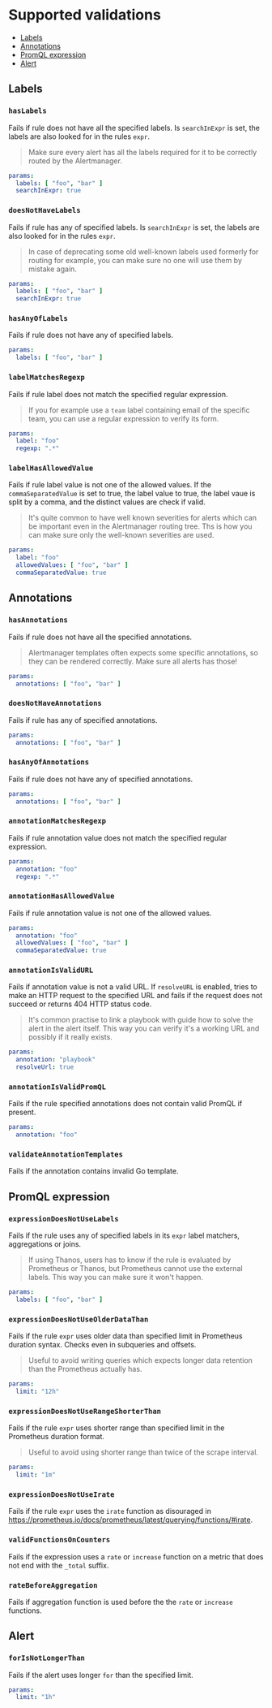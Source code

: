 # Supported validations

- [Labels](#labels)
- [Annotations](#annotations)
- [PromQL expression](#promql-expression)
- [Alert](#alert)

## Labels

### `hasLabels`

Fails if rule does not have all the specified labels. Is `searchInExpr` is set, the labels are also looked for in the
rules `expr`.
> Make sure every alert has all the labels required for it to be correctly routed by the Alertmanager.

```yaml
params:
  labels: [ "foo", "bar" ]
  searchInExpr: true
```

### `doesNotHaveLabels`

Fails if rule has any of specified labels. Is `searchInExpr` is set, the labels are also looked for in the rules `expr`.
> In case of deprecating some old well-known labels used formerly for routing for example,
> you can make sure no one will use them by mistake again.

```yaml
params:
  labels: [ "foo", "bar" ]
  searchInExpr: true
```

### `hasAnyOfLabels`

Fails if rule does not have any of specified labels.

```yaml
params:
  labels: [ "foo", "bar" ]
```

### `labelMatchesRegexp`

Fails if rule label does not match the specified regular expression.
> If you for example use a `team` label containing email of the specific team,
> you can use a regular expression to verify its form.

```yaml
params:
  label: "foo"
  regexp: ".*"
```

### `labelHasAllowedValue`

Fails if rule label value is not one of the allowed values. If the `commaSeparatedValue` is set to true, the label value
to true, the label vaue is split by a comma, and the distinct values are check if valid.
> It's quite common to have well known severities for alerts which can be important even in the
> Alertmanager routing tree. Ths is how you can make sure only the well-known severities are used.

```yaml
params:
  label: "foo"
  allowedValues: [ "foo", "bar" ]
  commaSeparatedValue: true
```

## Annotations

### `hasAnnotations`

Fails if rule does not have all the specified annotations.
> Alertmanager templates often expects some specific annotations, so they can be rendered correctly.
> Make sure all alerts has those!

```yaml
params:
  annotations: [ "foo", "bar" ]
```

### `doesNotHaveAnnotations`

Fails if rule has any of specified annotations.

```yaml
params:
  annotations: [ "foo", "bar" ]
```

### `hasAnyOfAnnotations`

Fails if rule does not have any of specified annotations.

```yaml
params:
  annotations: [ "foo", "bar" ]
```

### `annotationMatchesRegexp`

Fails if rule annotation value does not match the specified regular expression.

```yaml
params:
  annotation: "foo"
  regexp: ".*"
```

### `annotationHasAllowedValue`

Fails if rule annotation value is not one of the allowed values.

```yaml
params:
  annotation: "foo"
  allowedValues: [ "foo", "bar" ]
  commaSeparatedValue: true
```

### `annotationIsValidURL`

Fails if annotation value is not a valid URL. If `resolveURL` is enabled, tries to make an HTTP request to the specified
URL and fails if the request does not succeed or returns 404 HTTP status code.
> It's common practise to link a playbook with guide how to solve the alert in the alert itself.
> This way you can verify it's a working URL and possibly if it really exists.

```yaml
params:
  annotation: "playbook"
  resolveUrl: true
```

### `annotationIsValidPromQL`

Fails if the rule specified annotations does not contain valid PromQL if present.

```yaml
params:
  annotation: "foo"
```

### `validateAnnotationTemplates`

Fails if the annotation contains invalid Go template.

## PromQL expression

### `expressionDoesNotUseLabels`

Fails if the rule uses any of specified labels in its `expr` label matchers, aggregations or joins.
> If using Thanos, users has to know if the rule is evaluated by Prometheus or Thanos,
> but Prometheus cannot use the external labels. This way you can make sure it won't happen.

```yaml
params:
  labels: [ "foo", "bar" ]
```

### `expressionDoesNotUseOlderDataThan`

Fails if the rule `expr` uses older data than specified limit in Prometheus duration syntax. Checks even in subqueries
and offsets.
> Useful to avoid writing queries which expects longer data retention than the Prometheus actually has.

```yaml
params:
  limit: "12h"
```

### `expressionDoesNotUseRangeShorterThan`

Fails if the rule `expr` uses shorter range than specified limit in the Prometheus duration format.
> Useful to avoid using shorter range than twice of the scrape interval.

```yaml
params:
  limit: "1m"
```

### `expressionDoesNotUseIrate`

Fails if the rule `expr` uses the `irate` function as disouraged
in https://prometheus.io/docs/prometheus/latest/querying/functions/#irate.

### `validFunctionsOnCounters`

Fails if the expression uses a `rate` or `increase` function on a metric that does not end with the `_total` suffix.

### `rateBeforeAggregation`

Fails if aggregation function is used before the the `rate` or `increase` functions.

## Alert

### `forIsNotLongerThan`

Fails if the alert uses longer `for` than the specified limit.

```yaml
params:
  limit: "1h"
```
